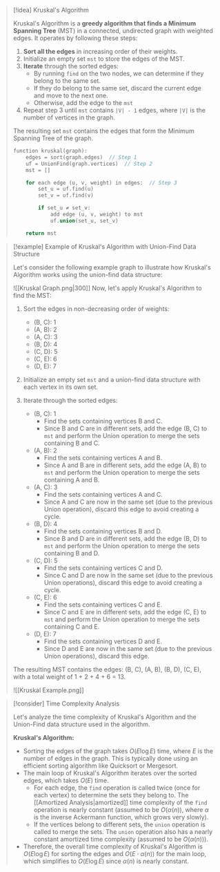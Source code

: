 
> [!idea] Kruskal's Algorithm
>
> Kruskal's Algorithm is a **greedy algorithm that finds a Minimum Spanning Tree** (MST) in a connected, undirected graph with weighted edges. It operates by following these steps:
>
> 1. **Sort all the edges** in increasing order of their weights.
> 2. Initialize an empty set `mst` to store the edges of the MST.
> 3. **Iterate** through the sorted edges:
>    - By running `find` on the two nodes, we can determine if they belong to the same set. 
>    - If they do belong to the same set, discard the current edge and move to the next one.
>    - Otherwise, add the edge to the `mst`
> 1. Repeat step 3 until `mst` contains `|V| - 1` edges, where `|V|` is the number of vertices in the graph.
>
> The resulting set `mst` contains the edges that form the Minimum Spanning Tree of the graph.
>
> ```c
> function kruskal(graph):
>     edges = sort(graph.edges)  // Step 1
>     uf = UnionFind(graph.vertices)  // Step 2
>     mst = []
>
>     for each edge (u, v, weight) in edges:  // Step 3
>         set_u = uf.find(u)
>         set_v = uf.find(v)
>
>         if set_u ≠ set_v:
>             add edge (u, v, weight) to mst
>             uf.union(set_u, set_v)
>
>     return mst
> ```

> [!example] Example of Kruskal's Algorithm with Union-Find Data Structure
> 
> Let's consider the following example graph to illustrate how Kruskal's Algorithm works using the union-find data structure:
> 
> ![[Kruskal Graph.png|300]]
> Now, let's apply Kruskal's Algorithm to find the MST:
> 
> 1. Sort the edges in non-decreasing order of weights:
>    - (B, C): 1
>    - (A, B): 2
>    - (A, C): 3
>    - (B, D): 4
>    - (C, D): 5
>    - (C, E): 6
>    - (D, E): 7
> 
> 2. Initialize an empty set `mst` and a union-find data structure with each vertex in its own set.
> 
> 3. Iterate through the sorted edges:
>    - (B, C): 1
>      - Find the sets containing vertices B and C.
>      - Since B and C are in different sets, add the edge (B, C) to `mst` and perform the Union operation to merge the sets containing B and C.
>    - (A, B): 2
>      - Find the sets containing vertices A and B.
>      - Since A and B are in different sets, add the edge (A, B) to `mst` and perform the Union operation to merge the sets containing A and B.
>    - (A, C): 3
>      - Find the sets containing vertices A and C.
>      - Since A and C are now in the same set (due to the previous Union operation), discard this edge to avoid creating a cycle.
>    - (B, D): 4
>      - Find the sets containing vertices B and D.
>      - Since B and D are in different sets, add the edge (B, D) to `mst` and perform the Union operation to merge the sets containing B and D.
>    - (C, D): 5
>      - Find the sets containing vertices C and D.
>      - Since C and D are now in the same set (due to the previous Union operations), discard this edge to avoid creating a cycle.
>    - (C, E): 6
>      - Find the sets containing vertices C and E.
>      - Since C and E are in different sets, add the edge (C, E) to `mst` and perform the Union operation to merge the sets containing C and E.
>    - (D, E): 7
>      - Find the sets containing vertices D and E.
>      - Since D and E are now in the same set (due to the previous Union operations), discard this edge.
> 
> The resulting MST contains the edges: (B, C), (A, B), (B, D), (C, E), with a total weight of 1 + 2 + 4 + 6 = 13.
> 
> ![[Kruskal Example.png]]


> [!consider] Time Complexity Analysis
> 
> Let's analyze the time complexity of Kruskal's Algorithm and the Union-Find data structure used in the algorithm.
> 
> **Kruskal's Algorithm:**
> - Sorting the edges of the graph takes $O(E \log E)$ time, where $E$ is the number of edges in the graph. This is typically done using an efficient sorting algorithm like Quicksort or Mergesort.
> - The main loop of Kruskal's Algorithm iterates over the sorted edges, which takes $O(E)$ time.
>   - For each edge, the `find` operation is called twice (once for each vertex) to determine the sets they belong to. The [[Amortized Analysis|amortized]] time complexity of the `find` operation is nearly constant (assumed to be $O(\alpha(n))$, where $\alpha$ is the inverse Ackermann function, which grows very slowly).
>   - If the vertices belong to different sets, the `union` operation is called to merge the sets. The `union` operation also has a nearly constant amortized time complexity (assumed to be $O(\alpha(n))$).
> - Therefore, the overall time complexity of Kruskal's Algorithm is $O(E \log E)$ for sorting the edges and $O(E \cdot \alpha(n))$ for the main loop, which simplifies to $O(E \log E)$ since $\alpha(n)$ is nearly constant.

